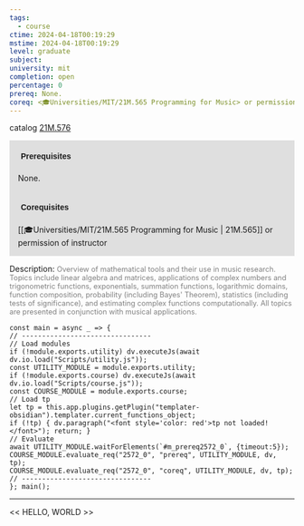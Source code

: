 ```yaml
---
tags:
  - course
ctime: 2024-04-18T00:19:29
mstime: 2024-04-18T00:19:29
level: graduate
subject: 
university: mit
completion: open
percentage: 0
prereq: None.
coreq: <🎓Universities/MIT/21M.565 Programming for Music> or permission of instructor
---
```


catalog [21M.576](http://student.mit.edu/catalog/m21Ma.html#21M.576)

<span style="display: block; padding: 15px; background-color: rgb(100, 100, 100, 0.2);"><font id="m_prereq2572_0" style="display: block; font-family: Arial, sans-serif; font-weight: bold; padding: 5px">Prerequisites</font><br><span id="prereq2572_0">None.</span></span>
<span style="display: block; padding: 15px; background-color: rgb(100, 100, 100, 0.2);"><font id="m_coreq2572_0" style="display: block; font-family: Arial, sans-serif; font-weight: bold; padding: 5px">Corequisites</font><br><span id="coreq2572_0">[[🎓Universities/MIT/21M.565 Programming for Music | 21M.565]] or permission of instructor</span></span>

<font style="">Description:</font>
<font style="color: grey; font-size: 0.8rem;">Overview of mathematical tools and their use in music research. Topics include linear algebra and matrices, applications of complex numbers and trigonometric functions, exponentials, summation functions, logarithmic domains, function composition, probability (including Bayes' Theorem), statistics (including tests of significance), and estimating complex functions computationally. All topics are presented in conjunction with musical applications.</font>

```dataviewjs
const main = async _ => {
// --------------------------------
// Load modules
if (!module.exports.utility) dv.executeJs(await dv.io.load("Scripts/utility.js"));
const UTILITY_MODULE = module.exports.utility;
if (!module.exports.course) dv.executeJs(await dv.io.load("Scripts/course.js"));
const COURSE_MODULE = module.exports.course;
// Load tp
let tp = this.app.plugins.getPlugin("templater-obsidian").templater.current_functions_object;
if (!tp) { dv.paragraph("<font style='color: red'>tp not loaded!</font>"); return; }
// Evaluate
await UTILITY_MODULE.waitForElements(`#m_prereq2572_0`, {timeout:5});
COURSE_MODULE.evaluate_req("2572_0", "prereq", UTILITY_MODULE, dv, tp);
COURSE_MODULE.evaluate_req("2572_0", "coreq", UTILITY_MODULE, dv, tp);
// --------------------------------
}; main();
```

---

<< HELLO, WORLD >>
